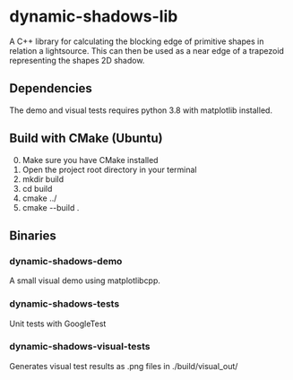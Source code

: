 # dynamic-shadows-lib
A C++ library for calculating the blocking edge of primitive shapes in relation a lightsource. This can then be used as a near edge of a trapezoid representing the shapes 2D shadow.

## Dependencies
The demo and visual tests requires python 3.8 with matplotlib installed.

## Build with CMake (Ubuntu)
0. Make sure you have CMake installed
1. Open the project root directory in your terminal
2. mkdir build
3. cd build
4. cmake ../
5. cmake --build .

## Binaries

### dynamic-shadows-demo
  A small visual demo using matplotlibcpp.
  
### dynamic-shadows-tests
  Unit tests with GoogleTest

### dynamic-shadows-visual-tests
  Generates visual test results as .png files in ./build/visual_out/
